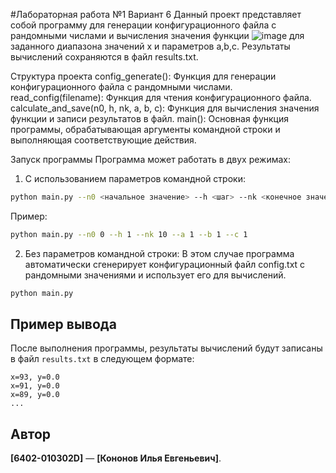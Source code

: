 #Лабораторная работа №1 Вариант 6
Данный проект представляет собой программу для генерации конфигурационного файла с рандомными числами и вычисления значения функции 
![image](https://github.com/user-attachments/assets/3863638c-3eea-4637-8116-df096707d1b7)
для заданного диапазона значений x и параметров a,b,c. Результаты вычислений сохраняются в файл results.txt.

Структура проекта
config_generate(): Функция для генерации конфигурационного файла с рандомными числами.
read_config(filename): Функция для чтения конфигурационного файла.
calculate_and_save(n0, h, nk, a, b, c): Функция для вычисления значения функции и записи результатов в файл.
main(): Основная функция программы, обрабатывающая аргументы командной строки и выполняющая соответствующие действия.

Запуск программы
Программа может работать в двух режимах:
1. С использованием параметров командной строки:
```bash
python main.py --n0 <начальное значение> --h <шаг> --nk <конечное значение> --a <параметр a> --b <параметр b> --c <параметр c>
```
Пример:
```bash
python main.py --n0 0 --h 1 --nk 10 --a 1 --b 1 --c 1
```

2. Без параметров командной строки:
В этом случае программа автоматически сгенерирует конфигурационный файл config.txt с рандомными значениями и использует его для вычислений.
```bash
python main.py
```

## Пример вывода
После выполнения программы, результаты вычислений будут записаны в файл `results.txt` в следующем формате:
```
x=93, y=0.0
x=91, y=0.0
x=89, y=0.0
...
```

## Автор
**[6402-010302D]** — **[Кононов Илья Евгеньевич]**.
